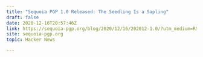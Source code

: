 ```yaml
---
title: "Sequoia PGP 1.0 Released: The Seedling Is a Sapling"
draft: false
date: 2020-12-16T20:57:46Z
link: https://sequoia-pgp.org/blog/2020/12/16/202012-1.0/?utm_medium=RSS&utm_source=hune
site: sequoia-pgp.org
topic: Hacker News  

---
```

